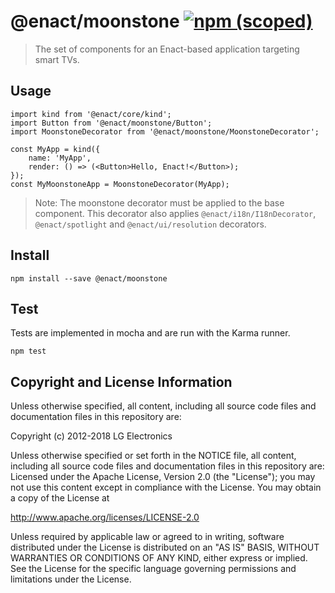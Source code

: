 # @enact/moonstone [![npm (scoped)](https://img.shields.io/npm/v/@enact/moonstone.svg?style=flat-square)](https://www.npmjs.com/package/@enact/moonstone)

> The set of components for an Enact-based application targeting smart TVs.

## Usage

```
import kind from '@enact/core/kind';
import Button from '@enact/moonstone/Button';
import MoonstoneDecorator from '@enact/moonstone/MoonstoneDecorator';

const MyApp = kind({
    name: 'MyApp',
    render: () => (<Button>Hello, Enact!</Button>);
});
const MyMoonstoneApp = MoonstoneDecorator(MyApp);
```

> Note: The moonstone decorator must be applied to the base component. This decorator also applies
`@enact/i18n/I18nDecorator`, `@enact/spotlight` and `@enact/ui/resolution` decorators.

## Install

```
npm install --save @enact/moonstone
```

## Test

Tests are implemented in mocha and are run with the Karma runner.

```
npm test
```

## Copyright and License Information

Unless otherwise specified, all content, including all source code files and documentation files in this repository are:

Copyright (c) 2012-2018 LG Electronics

Unless otherwise specified or set forth in the NOTICE file, all content, including all source code files and documentation files in this repository are: Licensed under the Apache License, Version 2.0 (the "License"); you may not use this content except in compliance with the License. You may obtain a copy of the License at

http://www.apache.org/licenses/LICENSE-2.0

Unless required by applicable law or agreed to in writing, software distributed under the License is distributed on an "AS IS" BASIS, WITHOUT WARRANTIES OR CONDITIONS OF ANY KIND, either express or implied. See the License for the specific language governing permissions and limitations under the License.
